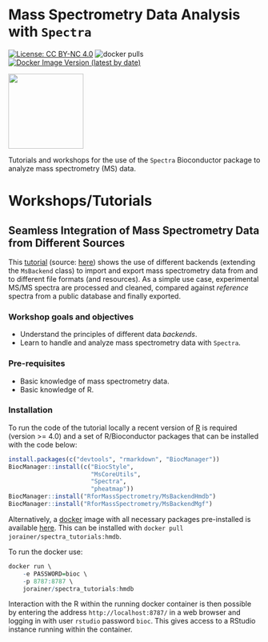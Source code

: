 # Mass Spectrometry Data Analysis with `Spectra`

[![License: CC BY-NC 4.0](https://img.shields.io/badge/License-CC%20BY--NC%204.0-lightgrey.svg)](https://creativecommons.org/licenses/by-nc/4.0/)
![docker pulls](https://img.shields.io/docker/pulls/jorainer/spectra_tutorials)
[![Docker Image Version (latest by date)](https://img.shields.io/docker/v/jorainer/spectra_tutorials?label=docker%20image)](https://hub.docker.com/repository/docker/jorainer/spectra_tutorials)

<img
src="https://raw.githubusercontent.com/rformassspectrometry/stickers/master/Spectra/Spectra.png"
height="150">

Tutorials and workshops for the use of the `Spectra` Bioconductor package to
analyze mass spectrometry (MS) data.

# Workshops/Tutorials

## Seamless Integration of Mass Spectrometry Data from Different Sources

This
[tutorial](https://jorainer.github.io/SpectraTutorials/articles/analyzing-MS-data-from-different-sources-with-Spectra.html)
(source: [here](https://github.com/jorainer/SpectraTutorials/blob/main/vignettes/analyzing-MS-data-from-different-sources-with-Spectra.Rmd))
shows the use of different backends (extending the `MsBackend` class) to import
and export mass spectrometry data from and to different file formats (and
resources). As a simple use case, experimental MS/MS spectra are processed and
cleaned, compared against *reference* spectra from a public database and finally
exported.

### Workshop goals and objectives

- Understand the principles of different data *backends*.
- Learn to handle and analyze mass spectrometry data with `Spectra`.

### Pre-requisites

- Basic knowledge of mass spectrometry data.
- Basic knowledge of R.

### Installation

To run the code of the tutorial locally a recent version of
[R](https://r-project.org) is required (version >= 4.0) and a set of
R/Bioconductor packages that can be installed with the code below:

```r
install.packages(c("devtools", "rmarkdown", "BiocManager"))
BiocManager::install(c("BiocStyle",
                       "MsCoreUtils",
                       "Spectra",
                       "pheatmap"))
BiocManager::install("RforMassSpectrometry/MsBackendHmdb")
BiocManager::install("RforMassSpectrometry/MsBackendMgf")
```

Alternatively, a [docker](https://www.docker.com/) image with all necessary
packages pre-installed is available
[here](https://hub.docker.com/r/jorainer/spectra_tutorials). This can be
installed with `docker pull jorainer/spectra_tutorials:hmdb`.

To run the docker use:

```r
docker run \
 	-e PASSWORD=bioc \
 	-p 8787:8787 \
 	jorainer/spectra_tutorials:hmdb
```

Interaction with the R within the running docker container is then possible
by entering the address `http://localhost:8787/` in a web browser and logging in
with user `rstudio` password `bioc`. This gives access to a RStudio instance
running within the container.
